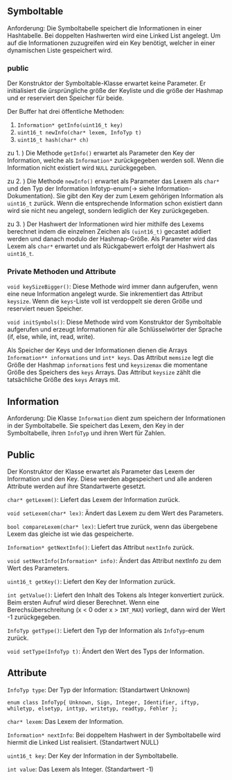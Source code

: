 Symboltable
------
Anforderung: Die Symboltabelle speichert die Informationen in einer Hashtabelle. Bei doppelten Hashwerten wird eine Linked List angelegt. Um auf die Informationen zuzugreifen wird ein Key benötigt, welcher in einer dynamischen Liste gespeichert wird.

### public
Der Konstruktor der Symboltable-Klasse erwartet keine Parameter. Er initialisiert die ürsprüngliche größe der Keyliste und die größe der Hashmap und er reserviert den Speicher für beide.

Der Buffer hat drei öffentliche Methoden: 

1. `Information* getInfo(uint16_t key)`  
2. `uint16_t newInfo(char* lexem, InfoTyp t)` 
3. `uint16_t hash(char* ch)` 

zu 1. ) Die Methode `getInfo()` erwartet als Parameter den Key der Information, welche als `Information*` zurückgegeben werden soll. Wenn die Information nicht existiert wird `NULL` zurückgegeben.

zu 2. ) Die Methode `newInfo()` erwartet als Parameter das Lexem als `char*` und den Typ der Information Infotyp-enum(-> siehe Information-Dokumentation). Sie gibt den Key der zum Lexem gehörigen Information als `uint16_t` zurück. Wenn die entsprechende Information schon existiert dann wird sie nicht neu angelegt, sondern lediglich der Key zurückgegeben.

zu 3. ) Der Hashwert der Informationen wird hier mithilfe des Lexems berechnet indem die einzelnen Zeichen als `(uint16_t)` gecastet addiert werden und danach modulo der Hashmap-Größe. Als Parameter wird das Lexem als `char*` erwartet und als Rückgabewert erfolgt der Hashwert als `uint16_t`.

### Private Methoden und Attribute

`void keySizeBigger()`: Diese Methode wird immer dann aufgerufen, wenn eine neue Information angelegt wurde. Sie inkrementiert das Attribut `keysize`. Wenn die `keys`-Liste voll ist verdoppelt sie deren Größe und reserviert neuen Speicher.

`void initSymbols()`: Diese Methode wird vom Konstruktor der Symboltable aufgerufen und erzeugt Informationen für alle Schlüsselwörter der Sprache (if, else, while, int, read, write).

Als Speicher der Keys und der Informationen dienen die Arrays `Information** informations` und `int* keys`. Das Attribut `memsize` legt die Größe der Hashmap `informations` fest und `keysizemax` die momentane Größe des Speichers des `keys` Arrays. Das Attribut `keysize` zählt die tatsächliche Größe des `keys` Arrays mit.


Information
------

Anforderung: Die Klasse `Information` dient zum speichern der Informationen in der Symboltabelle. Sie speichert das Lexem, den Key in der Symboltabelle, ihren `InfoTyp` und ihren Wert für Zahlen.

## Public

Der Konstruktor der Klasse erwartet als Parameter das Lexem der Information und den Key. Diese werden abgespeichert und alle anderen Attribute werden auf ihre Standartwerte gesetzt.

`char* getLexem()`: Liefert das Lexem der Information zurück.

`void setLexem(char* lex)`: Ändert das Lexem zu dem Wert des Parameters.

`bool compareLexem(char* lex)`: Liefert true zurück, wenn das übergebene Lexem das gleiche ist wie das gespeicherte.

`Information* getNextInfo()`: Liefert das Attribut `nextInfo` zurück.

`void setNextInfo(Information* info)`: Ändert das Attribut nextInfo zu dem Wert des Parameters.

`uint16_t getKey()`: Liefert den Key der Information zurück.

`int getValue()`: Liefert den Inhalt des Tokens als Integer konvertiert zurück. Beim ersten Aufruf wird dieser Berechnet. Wenn eine Berechsüberschreitung (x < 0 oder x > `INT_MAX`) vorliegt, dann wird der Wert -1 zurückgegeben.

`InfoTyp getType()`: Liefert den Typ der Information als `InfoTyp`-enum zurück.

`void setType(InfoTyp t)`: Ändert den Wert des Typs der Information.

## Attribute

`InfoTyp type`: Der Typ der Information: (Standartwert Unknown)

`enum class InfoTyp{
	Unknown,
	Sign,
	Integer,
	Identifier,
	iftyp,
	whiletyp,
	elsetyp,
	inttyp,
	writetyp,
	readtyp,
	Fehler
};`

`char* lexem`: Das Lexem der Information.

`Information* nextInfo`: Bei doppeltem Hashwert in der Symboltabelle wird hiermit die Linked List realisiert. (Standartwert NULL)

`uint16_t key`: Der Key der Information in der Symboltabelle.

`int value`: Das Lexem als Integer. (Standartwert -1)
